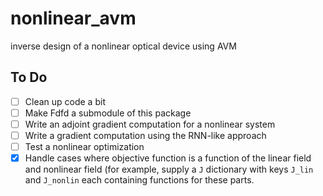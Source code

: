 # nonlinear_avm
inverse design of a nonlinear optical device using AVM

## To Do
- [ ] Clean up code a bit
- [ ] Make Fdfd a submodule of this package
- [ ] Write an adjoint gradient computation for a nonlinear system
- [ ] Write a gradient computation using the RNN-like approach
- [ ] Test a nonlinear optimization
- [x] Handle cases where objective function is a function of the linear field and nonlinear field (for example, supply a `J` dictionary with keys `J_lin` and `J_nonlin` each containing functions for these parts.
